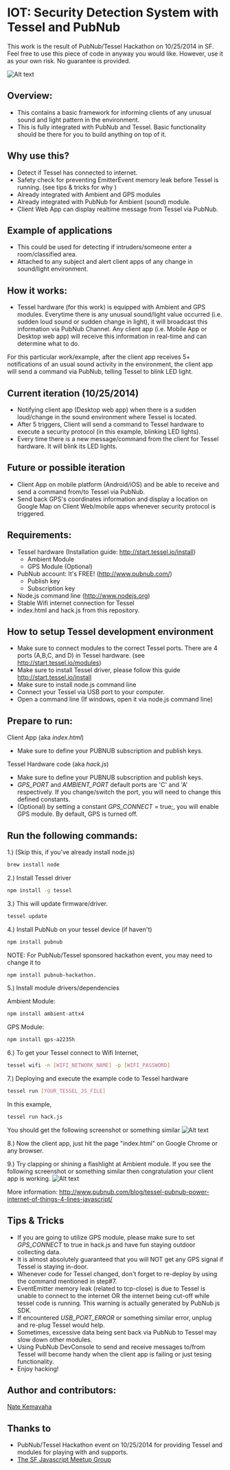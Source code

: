 IOT: Security Detection System with Tessel and PubNub
=====================================================
This work is the result of PubNub/Tessel Hackathon on 10/25/2014 in SF.
Feel free to use this piece of code in anyway you would like. 
However, use it as your own risk. No guarantee is provided. 

![Alt text](http://www.pubnub.com/blog/wp-content/uploads/2014/09/TesselInternetOfThings.png)

Overview:
------------
- This contains a basic framework for informing clients of any unusual sound and light pattern in the environment.
- This is fully integrated with PubNub and Tessel. Basic functionality should be there for you to build anything on top of it.

Why use this?
-------------
- Detect if Tessel has connected to internet.
- Safety check for preventing EmitterEvent memory leak before Tessel is running. (see tips & tricks for why )
- Already integrated with Ambient and GPS modules
- Already integrated with PubNub for Ambient (sound) module.
- Client Web App can display realtime message from Tessel via PubNub.

Example of applications
-------------------------
- This could be used for detecting if intruders/someone enter a room/classified area. 
- Attached to any subject and alert client apps of any change in sound/light environment.

How it works:
-------------
- Tessel hardware (for this work) is equipped with Ambient and GPS modules. Everytime there is any unusual sound/light value occurred
(i.e. sudden loud sound or sudden change in light), it will broadcast this information via PubNub Channel.
Any client app (i.e. Mobile App or Desktop web app) will receive this information in real-time and can determine
what to do. 

For this particular work/example, after the client app receives 5+ notifications of an usual sound activity in the environment, 
the client app will send a command via PubNub, telling Tessel to blink LED light.

Current iteration (10/25/2014)
------------------------------
- Notifying client app (Desktop web app) when there is a sudden loud/change in the sound environment where Tessel is located.
- After 5 triggers, Client will send a command to Tessel hardware to execute a security protocol (in this example, blinking LED lights).
- Every time there is a new message/command from the client for Tessel hardware. It will blink its LED lights.


Future or possible iteration
-----------------------------
- Client App on mobile platform (Android/iOS) and be able to receive and send a command from/to Tessel via PubNub.
- Send back GPS's coordinates information and display a location on Google Map on Client Web/mobile apps whenever security protocol is triggered.


Requirements:
------------
- Tessel hardware	(Installation guide: http://start.tessel.io/install)
	- Ambient Module
	- GPS Module (Optional)
- PubNub account: It's FREE! (http://www.pubnub.com/)
	- Publish key
	- Subscription key
- Node.js command line (http://www.nodejs.org)
- Stable Wifi internet connection for Tessel
- index.html and hack.js from this repository.


How to setup Tessel development environment
--------------------------------------------
- Make sure to connect modules to the correct Tessel ports. There are 4 ports (A,B,C, and D) in Tessel hardware. (see http://start.tessel.io/modules)
- Make sure to install Tessel driver, please follow this guide http://start.tessel.io/install
- Make sure to install node.js command line
- Connect your Tessel via USB port to your computer.
- Open a command line (If windows, open it via node.js command line)

Prepare to run:
---------------
Client App (aka *index.html*)
- Make sure to define your PUBNUB subscription and publish keys.

Tessel Hardware code (aka *hack.js*)
- Make sure to define your PUBNUB subscription and publish keys.
- *GPS_PORT* and *AMBIENT_PORT* default ports are 'C' and 'A' respectively. If you change/switch the port, you will need to change this defined constants.
- (Optional) by setting a constant *GPS_CONNECT* = true;, you will enable GPS module. By default, GPS is turned off.


Run the following commands:
----------------------------

1.) (Skip this, if you've already install node.js)
```sh
brew install node	
```

2.) Install Tessel driver
```sh
npm install -g tessel	
```

3.) This will update firmware/driver.
```sh
tessel update
```

4.) Install PubNub on your tessel device (if haven't)
```sh
npm install pubnub
```
NOTE: For PubNub/Tessel sponsored hackathon event, you may need to change it to 
```sh
npm install pubnub-hackathon.
```

5.) Install module drivers/dependencies

Ambient Module: 
```sh
npm install ambient-attx4
```
GPS Module: 
```sh
npm install gps-a2235h
```
6.) To get your Tessel connect to Wifi Internet,
```sh
tessel wifi -n [WIFI_NETWORK_NAME] -p [WIFI_PASSWORD]
```

7.) Deploying and execute the example code to Tessel hardware
```sh
tessel run [YOUR_TESSEL_JS_FILE]
```
In this example, 
```sh
tessel run hack.js
```
You should get the following screenshot or something similar
![Alt text](screenshot1.PNG)

8.) Now the client app, just hit the page "index.html" on Google Chrome or any browser.

9.) Try clapping or shining a flashlight at Ambient module. If you see the following screenshot or something similar
then congratulation your client app is working. 
![Alt text](screenshot2.PNG)

More information: http://www.pubnub.com/blog/tessel-pubnub-power-internet-of-things-4-lines-javascript/

Tips & Tricks
--------------
- If you are going to utilize GPS module, please make sure to set *GPS_CONNECT* to true in hack.js and have fun staying outdoor collecting data.
- It is almost absolutely guaranteed that you will NOT get any GPS signal if Tessel is staying in-door. 
- Whenever code for Tessel changed, don't forget to re-deploy by using the command mentioned in step#7.
- EventEmitter memory leak (related to tcp-close) is due to Tessel is unable to connect to the internet OR the internet being cut-off while tessel code is running. This warning is actually generated by PubNub js SDK.
- If encountered *USB_PORT_ERROR* or something similar error, unplug and re-plug Tessel would help.
- Sometimes, excessive data being sent back via PubNub to Tessel may slow down other modules. 
- Using PubNub DevConsole to send and receive messages to/from Tessel will become handy when the client app is failing or just tesing functionality.
- Enjoy hacking!


Author and contributors:
-------------------------
[Nate Kemavaha](https://github.com/boyserk84)

Thanks to
----------
- PubNub/Tessel Hackathon event on 10/25/2014 for providing Tessel and modules for playing with and supports.
- [The SF Javascript Meetup Group](http://www.meetup.com/jsmeetup/)